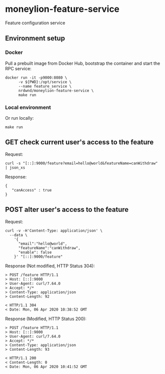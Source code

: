 # moneylion-feature-service
Feature configuration service

## Environment setup

### Docker

Pull a prebuilt image from Docker Hub, bootstrap the container and start the RPC service:

```
docker run -it -p9000:8080 \
      -v ${PWD}:/opt/service \
      --name feature_service \
      nrdwnd/moneylion-feature-service \
      make run
```

### Local environment

Or run locally:

```
make run
```

## GET check current user's access to the feature

Request:

```curl -s "[::]:9000/feature?email=hello@world&featureName=canWithdraw" | json_xs```

Response:

```
{
   "canAccess" : true
}

```

## POST alter user's access to the feature

Request:

```
curl -v -H'Content-Type: application/json' \
  --data \
    '{
      "email":"hello@world",
      "featureName":"canWithdraw",
      "enable": false
    }' "[::]:9000/feature"
```

Response (Not modified, HTTP Status 304):

```
> POST /feature HTTP/1.1
> Host: [::]:9000
> User-Agent: curl/7.64.0
> Accept: */*
> Content-Type: application/json
> Content-Length: 92

< HTTP/1.1 304
< Date: Mon, 06 Apr 2020 10:38:52 GMT
```

Response (Modified, HTTP Status 200):

```
> POST /feature HTTP/1.1
> Host: [::]:9000
> User-Agent: curl/7.64.0
> Accept: */*
> Content-Type: application/json
> Content-Length: 93

< HTTP/1.1 200
< Content-Length: 0
< Date: Mon, 06 Apr 2020 10:41:52 GMT
```
